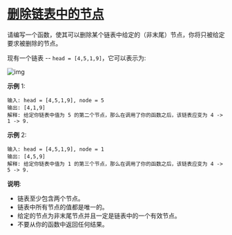 # [删除链表中的节点](https://leetcode-cn.com/problems/delete-node-in-a-linked-list/)

请编写一个函数，使其可以删除某个链表中给定的（非末尾）节点，你将只被给定要求被删除的节点。

现有一个链表 -- `head = [4,5,1,9]`，它可以表示为:



 ![img](https://assets.leetcode-cn.com/aliyun-lc-upload/uploads/2019/01/19/237_example.png)

**示例** 1:

```
输入: head = [4,5,1,9], node = 5
输出: [4,1,9]
解释: 给定你链表中值为 5 的第二个节点，那么在调用了你的函数之后，该链表应变为 4 -> 1 -> 9.
```

**示例** 2:

```
输入: head = [4,5,1,9], node = 1
输出: [4,5,9]
解释: 给定你链表中值为 1 的第三个节点，那么在调用了你的函数之后，该链表应变为 4 -> 5 -> 9.
```

**说明**:

* 链表至少包含两个节点。
* 链表中所有节点的值都是唯一的。
* 给定的节点为非末尾节点并且一定是链表中的一个有效节点。
* 不要从你的函数中返回任何结果。

